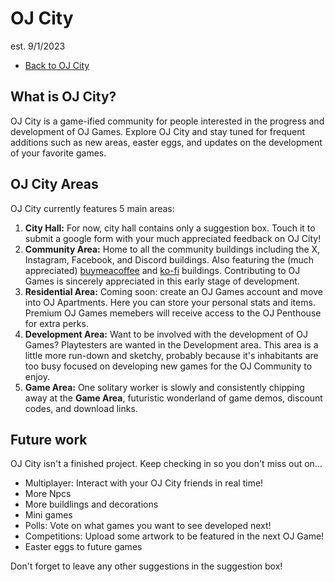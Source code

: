 # OJ City 
est. 9/1/2023
- [Back to OJ City](https://oj-city-prototype.glitch.me/)
## What is OJ City?
OJ City is a game-ified community for people interested in the progress and development of OJ Games. Explore OJ City and stay tuned for frequent additions such as new areas, easter eggs, and updates on the development of your favorite games.

## OJ City Areas
OJ City currently features 5 main areas:
1. **City Hall:** For now, city hall contains only a suggestion box. Touch it to submit a google form with your much appreciated feedback on OJ City!
2. **Community Area:** Home to all the community buildings including the X, Instagram, Facebook, and Discord buildings. Also featuring the (much appreciated) [buymeacoffee](https://www.buymeacoffee.com/john9francis) and [ko-fi](https://ko-fi.com/john9francis) buildings. Contributing to OJ Games is sincerely appreciated in this early stage of development.
3. **Residential Area:** Coming soon: create an OJ Games account and move into OJ Apartments. Here you can store your personal stats and items. Premium OJ Games memebers will receive access to the OJ Penthouse for extra perks.
4. **Development Area:** Want to be involved with the development of OJ Games? Playtesters are wanted in the Development area. This area is a little more run-down and sketchy, probably because it's inhabitants are too busy focused on developing new games for the OJ Community to enjoy.
5. **Game Area:** One solitary worker is slowly and consistently chipping away at the **Game Area**, futuristic wonderland of game demos, discount codes, and download links.

## Future work
OJ City isn't a finished project. Keep checking in so you don't miss out on...
- Multiplayer: Interact with your OJ City friends in real time!
- More Npcs
- More buildlings and decorations
- Mini games
- Polls: Vote on what games you want to see developed next!
- Competitions: Upload some artwork to be featured in the next OJ Game!
- Easter eggs to future games

Don't forget to leave any other suggestions in the suggestion box!
